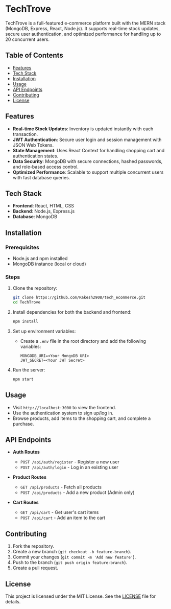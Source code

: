 # TechTrove

TechTrove is a full-featured e-commerce platform built with the MERN stack (MongoDB, Express, React, Node.js). It supports real-time stock updates, secure user authentication, and optimized performance for handling up to 20 concurrent users. 

## Table of Contents

- [Features](#features)
- [Tech Stack](#tech-stack)
- [Installation](#installation)
- [Usage](#usage)
- [API Endpoints](#api-endpoints)
- [Contributing](#contributing)
- [License](#license)

## Features

- **Real-time Stock Updates**: Inventory is updated instantly with each transaction.
- **JWT Authentication**: Secure user login and session management with JSON Web Tokens.
- **State Management**: Uses React Context for handling shopping cart and authentication states.
- **Data Security**: MongoDB with secure connections, hashed passwords, and role-based access control.
- **Optimized Performance**: Scalable to support multiple concurrent users with fast database queries.

## Tech Stack

- **Frontend**: React, HTML, CSS
- **Backend**: Node.js, Express.js
- **Database**: MongoDB

## Installation

### Prerequisites

- Node.js and npm installed
- MongoDB instance (local or cloud)

### Steps

1. Clone the repository:
    ```bash
    git clone https://github.com/Rakesh2908/tech_ecommerce.git
    cd TechTrove
    ```

2. Install dependencies for both the backend and frontend:
    ```bash
    npm install
    ```

3. Set up environment variables:
    - Create a `.env` file in the root directory and add the following variables:
        ```env
        MONGODB_URI=<Your MongoDB URI>
        JWT_SECRET=<Your JWT Secret>
        ```

4. Run the server:
    ```bash
    npm start
    ```

## Usage

- Visit `http://localhost:3000` to view the frontend.
- Use the authentication system to sign up/log in.
- Browse products, add items to the shopping cart, and complete a purchase.
  
## API Endpoints

- **Auth Routes**
  - `POST /api/auth/register` - Register a new user
  - `POST /api/auth/login` - Log in an existing user

- **Product Routes**
  - `GET /api/products` - Fetch all products
  - `POST /api/products` - Add a new product (Admin only)

- **Cart Routes**
  - `GET /api/cart` - Get user's cart items
  - `POST /api/cart` - Add an item to the cart

## Contributing

1. Fork the repository.
2. Create a new branch (`git checkout -b feature-branch`).
3. Commit your changes (`git commit -m 'Add new feature'`).
4. Push to the branch (`git push origin feature-branch`).
5. Create a pull request.

## License

This project is licensed under the MIT License. See the [LICENSE](LICENSE) file for details.
